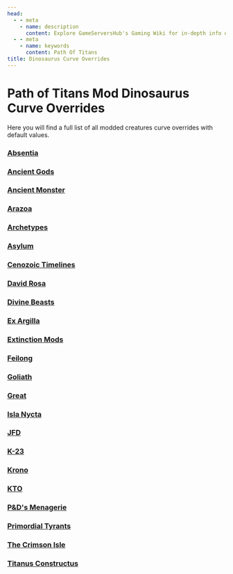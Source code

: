 ```yaml
---
head:
  - - meta
    - name: description
      content: Explore GameServersHub's Gaming Wiki for in-depth info on Path of Titans. Find details on gameplay, features, and updates for the ultimate dino MMO adventure!
  - - meta
    - name: keywords
      content: Path Of Titans
title: Dinosaurus Curve Overrides
---
```


# Path of Titans Mod Dinosaurus Curve Overrides

Here you will find a full list of all modded creatures curve overrides with default values.

### [Absentia](./absentia/index)

### [Ancient Gods](./ancient-gods/index)

### [Ancient Monster](./ancient-monster/index)

### [Arazoa](./arazoa/index)

### [Archetypes](./archetypes/index)

### [Asylum](./asylum/index)

### [Cenozoic Timelines](./cenozoic-timelines/index)

### [David Rosa](./david-rosa/index)

### [Divine Beasts](./divine-beasts/index)

### [Ex Argilla](./ex-argilla/index)

### [Extinction Mods](./extinction-mods/index)

### [Feilong](./feilong/index)

### [Goliath](./goliath/index)

### [Great](./great/index)

### [Isla Nycta](./isla-nycta/index)

### [JFD](./jfd/index)

### [K-23](./k-23/index)

### [Krono](./krono/index)

### [KTO](./kto/index)

### [P&D's Menagerie](./pd-menagerie/index)

### [Primordial Tyrants](./primordial-tyrants/index)

### [The Crimson Isle](./the-crimson-isle/index)

### [Titanus Constructus](./titanus-constructus/index)
